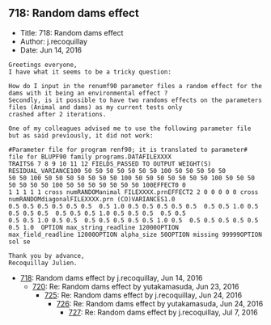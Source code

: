 ## 718: Random dams effect

- Title: 718: Random dams effect
- Author: j.recoquillay
- Date: Jun 14, 2016

```
Greetings everyone,
I have what it seems to be a tricky question:

How do I input in the renumf90 parameter files a random effect for the dams with it being an environmental effect ?
Secondly, is it possible to have two randoms effects on the parameters files (Animal and dams) as my current tests only
crashed after 2 iterations.

One of my colleagues advised me to use the following parameter file but as said previously, it did not work:

#Parameter file for program renf90; it is translated to parameter# file for BLUPF90 family programs.DATAFILEXXXX
TRAITS6 7 8 9 10 11 12 FIELDS_PASSED TO OUTPUT WEIGHT(S) RESIDUAL_VARIANCE100 50 50 50 50 50 50 50 100 50 50 50 50 50
50 50 100 50 50 50 50 50 50 50 100 50 50 50 50 50 50 50 100 50 50 50 50 50 50 50 100 50 50 50 50 50 50 50 100EFFECT0 0
1 1 1 1 1 cross numRANDOManimal FILEXXXX.prnEFFECT2 2 0 0 0 0 0 cross numRANDOMdiagonalFILEXXXX.prn (CO)VARIANCES1.0
0.5 0.5 0.5 0.5 0.5 0.5  0.5 1.0 0.5 0.5 0.5 0.5 0.5  0.5 0.5 1.0 0.5 0.5 0.5 0.5  0.5 0.5 0.5 1.0 0.5 0.5 0.5	0.5 0.5
0.5 0.5 1.0 0.5 0.5  0.5 0.5 0.5 0.5 0.5 1.0 0.5  0.5 0.5 0.5 0.5 0.5 0.5 1.0  OPTION max_string_readline 12000OPTION
max_field_readline 12000OPTION alpha_size 50OPTION missing 99999OPTION sol se 

Thank you by advance,
Recoquillay Julien.
```

- [718](0718.md): Random dams effect by j.recoquillay, Jun 14, 2016
    - [720](0720.md): Re: Random dams effect by yutakamasuda, Jun 23, 2016
        - [725](0725.md): Re: Random dams effect by j.recoquillay, Jun 24, 2016
            - [726](0726.md): Re: Random dams effect by yutakamasuda, Jun 24, 2016
                - [727](0727.md): Re: Random dams effect by j.recoquillay, Jul 7, 2016
